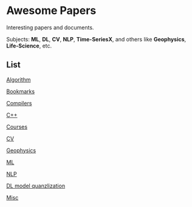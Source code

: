 # Awesome Papers

Interesting papers and documents.

Subjects: **ML**, **DL**, **CV**, **NLP**, **Time-SeriesX**, and others like **Geophysics**, **Life-Science**, etc.

## List

[Algorithm](./algo.md)

[Bookmarks](./bookmarks.md)

[Compilers](./compilers.md)

[C++](./cpp.md)

[Courses](./courses.md)

[CV](./cv.md)

[Geophysics](./geophysics.md)

[ML](./ml.md)

[NLP](./nlp.md)

[DL model quanzlization](./quanzlization.md)

[Misc](./misc.md)
